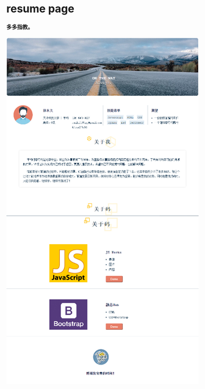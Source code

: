 # resume page

#### 多多指教。

![输入图片说明]( ./static/image/catch_1.jpg "catch")
![输入图片说明]( ./static/image/catch_2.jpg "catch")
